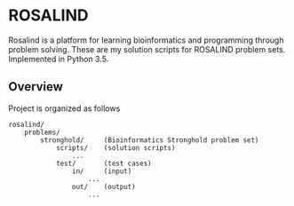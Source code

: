 # ROSALIND
Rosalind is a platform for learning bioinformatics and programming through problem solving.
These are my solution scripts for ROSALIND problem sets. Implemented in Python 3.5.

## Overview
Project is organized as follows
```
rosalind/
    problems/
        stronghold/     (Bioinformatics Stronghold problem set)
            scripts/    (solution scripts)
                ...
            test/       (test cases)
                in/     (input)
                    ...
                out/    (output)
                    ...
```
